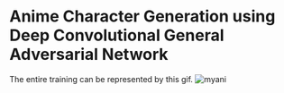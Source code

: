 
# Anime Character Generation using Deep Convolutional General Adversarial Network

The entire training can be represented by this gif.
![myani](https://user-images.githubusercontent.com/47531228/124011166-5458ef80-d9fd-11eb-91a2-df8f1b8acf38.gif)
